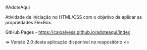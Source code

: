 #AdoteAqui

Atividade de iniciação no HTML/CSS com o objetivo de aplicar as propriedades FlexBox.  

GitHub Pages - https://caioalvess.github.io/adoteaqui/index

=> Versão 2.0 desta aplicação disponível no respositório <=

